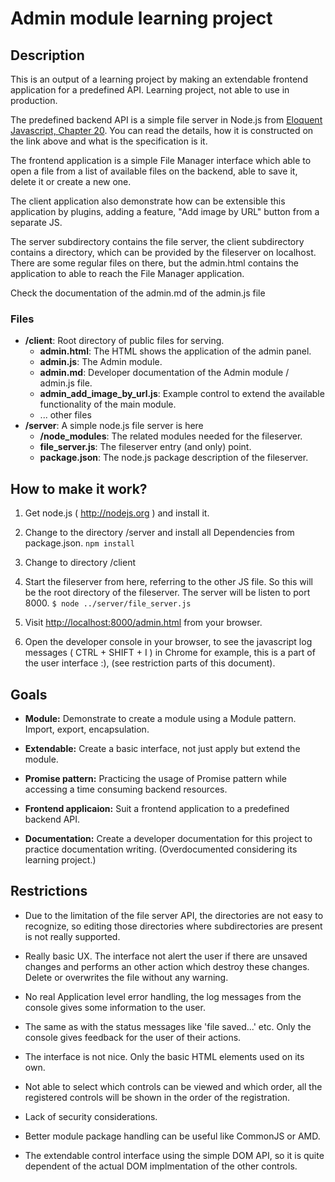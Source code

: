 Admin module learning project
=============================

Description
-----------
This is an output of a learning project by making an extendable frontend
application for a predefined API. Learning project, not able to use in production.

The predefined backend API is a simple file server in Node.js from
[Eloquent Javascript, Chapter 20](http://eloquentjavascript.net/20_node.html#h_LvXChBt2KP).
You can read the details, how it is constructed on the link above and what is the
specification is it.

The frontend application is a simple File Manager interface which able to open a file
from a list of available files on the backend, able to save it, delete it or create
a new one.

The client application also demonstrate how can be extensible this application by
plugins, adding a feature, "Add image by URL" button from a separate JS.

The server subdirectory contains the file server, the client subdirectory contains
a directory, which can be provided by the fileserver on localhost. There are some
regular files on there, but the admin.html contains the application to able to reach
the File Manager application.

Check the documentation of the admin.md of the admin.js file

### Files
* **/client**: Root directory of public files for serving.
  * **admin.html**: The HTML shows the application of the admin panel.
  * **admin.js**: The Admin module.
  * **admin.md**: Developer documentation of the Admin module / admin.js file.
  * **admin_add_image_by_url.js**: Example control to extend the available
    functionality of the main module.
  * ... other files
* **/server**: A simple node.js file server is here
  * **/node_modules**: The related modules needed for the fileserver.
  * **file_server.js**: The fileserver entry (and only) point.
  * **package.json**: The node.js package description of the fileserver.

How to make it work?
--------------------
1. Get node.js ( http://nodejs.org ) and install it.

2. Change to the directory /server and install all Dependencies from package.json.
  `npm install`

2. Change to directory /client

3. Start the fileserver from here, referring to the other JS file. So this will
   be the root directory of the fileserver. The server will be listen to port 8000.
   `$ node ../server/file_server.js`

4. Visit [http://localhost:8000/admin.html](http://localhost:8000/admin.html)
  from your browser.

5. Open the developer console in your browser, to see the javascript log messages
  ( CTRL + SHIFT + I ) in Chrome for example, this is a part of the user interface :),
  (see restriction parts of this document).

Goals
------
* **Module:** Demonstrate to create a module using a Module pattern. Import,
  export, encapsulation.

* **Extendable:** Create a basic interface, not just apply but extend the module.

* **Promise pattern:** Practicing the usage of Promise pattern while accessing a
  time consuming backend resources.

* **Frontend applicaion:** Suit a frontend application to a predefined backend API.

* **Documentation:** Create a developer documentation for this project to practice
  documentation writing. (Overdocumented considering its learning project.)

Restrictions
------------

* Due to the limitation of the file server API, the directories are not easy
  to recognize, so editing those directories where subdirectories are present is
  not really supported.

* Really basic UX. The interface not alert the user if there are unsaved changes and
  performs an other action which destroy these changes. Delete or overwrites the file
  without any warning.

* No real Application level error handling, the log messages from the console gives
  some information to the user.

* The same as with the status messages like 'file saved...' etc. Only the console
  gives feedback for the user of their actions.

* The interface is not nice. Only the basic HTML elements used on its own.

* Not able to select which controls can be viewed and which order, all the registered
  controls will be shown in the order of the registration.

* Lack of security considerations.

* Better module package handling can be useful like CommonJS or AMD.

* The extendable control interface using the simple DOM API, so it is quite dependent
  of the actual DOM implmentation of the other controls.
